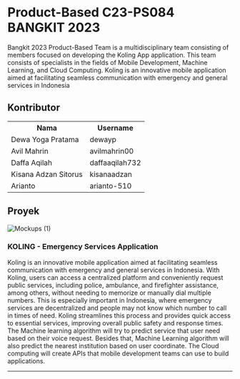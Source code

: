 # Product-Based C23-PS084 BANGKIT 2023

Bangkit 2023 Product-Based Team is a multidisciplinary team consisting of members focused on developing the Koling App application. This team consists of specialists in the fields of Mobile Development, Machine Learning, and Cloud Computing. Koling is an innovative mobile application aimed at facilitating seamless communication with emergency and general services in Indonesia

## Kontributor

<p align="center">
  <table>
    <tr>
      <th>Nama</th>
      <th>Username</th>
    </tr>
    <tr>
      <td>Dewa Yoga Pratama</td>
      <td>dewayp</td>
    </tr>
    <tr>
      <td>Avil Mahrin</td>
      <td>avilmahrin00</td>
    </tr>
    <tr>
      <td>Daffa Aqilah</td>
      <td>daffaaqilah732</td>
    </tr>
    <tr>
      <td>Kisana Adzan Sitorus</td>
      <td>kisanaadzan</td>
    </tr>
    <tr>
      <td>Arianto</td>
      <td>arianto-510</td>
    </tr>
  </table>
</p>


## Proyek
![Mockups (1)](https://github.com/koling-app/.github/assets/112049376/420c8e3c-a544-4ca6-8884-5c0bffdda5bd)

### KOLING - Emergency Services Application

Koling is an innovative mobile application aimed at facilitating seamless communication with emergency and general services in Indonesia. With Koling, users can access a centralized platform and conveniently request public services, including police, ambulance, and firefighter assistance, among others, without needing to memorize or manually dial multiple numbers. This is especially important in Indonesia, where emergency services are decentralized and people may not know which number to call in times of need. Koling streamlines this process and provides quick access to essential services, improving overall public safety and response times. The Machine learning algorithm will try to predict service that user need based on their voice request. Besides that, Machine Learning algorithm will also predict the nearest institution based on user coordinate. The Cloud computing will create APIs that mobile development teams can use to build applications. 

---

